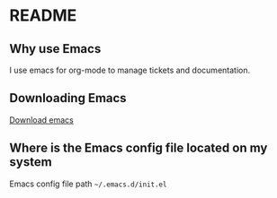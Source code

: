 # README

## Why use Emacs

I use emacs for org-mode to manage tickets and documentation.

## Downloading Emacs

[Download emacs](https://emacsformacosx.com/)

## Where is the Emacs config file located on my system

Emacs config file path `~/.emacs.d/init.el`
